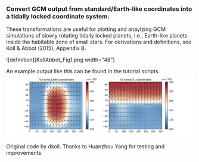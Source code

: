 ### Convert GCM output from standard/Earth-like coordinates into a tidally locked coordinate system.
These transformations are useful for plotting and anaylzing GCM simulations of slowly rotating tidally locked planets, i.e., Earth-like planets inside the habitable zone of small stars. For derivations and definitions, see Koll & Abbot (2015), Appendix B.

![definition](KollAbbot_Fig1.png width="48")

An example output like this can be found in the tutorial scripts.
![An example plot](plot01.png)

Original code by dkoll.
Thanks to Huanzhou Yang for testing and improvements.

